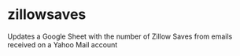 # zillowsaves
Updates a Google Sheet with the number of Zillow Saves from emails received on a Yahoo Mail account
